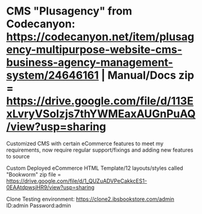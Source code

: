 # CMS "Plusagency" from Codecanyon: https://codecanyon.net/item/plusagency-multipurpose-website-cms-business-agency-management-system/24646161 | Manual/Docs zip = https://drive.google.com/file/d/113ExLvryVSoIzjs7thYWMEaxAUGnPuAQ/view?usp=sharing

Customized CMS with certain eCommerce features to meet my requirements, now require regular support/fixings and adding new features to source 

Custom Deployed eCommerce HTML Template/12 layouts/styles called "Bookworm" zip file = https://drive.google.com/file/d/1_QUZuADVPeCakkcES1-0EAAtdpwsjHR9/view?usp=sharing

Clone Testing environment: https://clone2.ibsbookstore.com/admin 
ID:admin Password:admin

